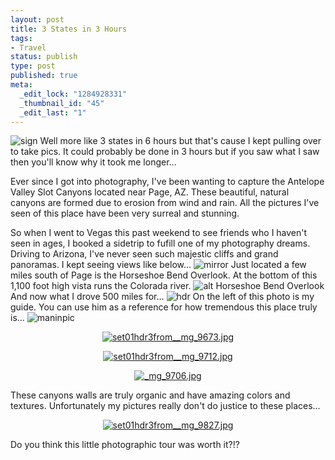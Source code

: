 ```yaml
---
layout: post
title: 3 States in 3 Hours
tags:
- Travel
status: publish
type: post
published: true
meta:
  _edit_lock: "1284928331"
  _thumbnail_id: "45"
  _edit_last: "1"
---
```

![sign]
Well more like 3 states in 6 hours but that's cause I kept pulling over to take pics.  It could probably be done in 3 hours but if you saw what I saw then you'll know why it took me longer...

Ever since I got into photography, I've been wanting to capture the Antelope Valley Slot Canyons located near Page, AZ.  These beautiful, natural canyons are formed due to erosion from wind and rain.  All the pictures I've seen of this place have been very surreal and stunning.

So when I went to Vegas this past weekend to see friends who I haven't seen in ages, I booked a sidetrip to fufill one of my photography dreams.  Driving to Arizona, I've never seen such majestic cliffs and grand panoramas.  I kept seeing views like below...
![mirror]
Just located  a few miles south of Page is the Horseshoe Bend Overlook.  At the bottom of this 1,100 foot high vista runs the Colorada river.
![alt Horseshoe Bend Overlook][hbo]
And now what I drove 500 miles for...
![hdr]
On the left of this photo is my guide.  You can use him as a reference for how tremendous this place truly  is...
![maninpic]
<p style="text-align: center"><a href="http://photography.alansolidum.com/blogs/wp-content/uploads/2007/05/set01hdr3from__mg_9673.jpg" title="set01hdr3from__mg_9673.jpg"><img src="http://photography.alansolidum.com/blogs/wp-content/uploads/2007/05/set01hdr3from__mg_9673.jpg" alt="set01hdr3from__mg_9673.jpg" /></a></p>
<p style="text-align: center"> <a href="http://photography.alansolidum.com/blogs/wp-content/uploads/2007/05/set01hdr3from__mg_9712.jpg" title="set01hdr3from__mg_9712.jpg"><img src="http://photography.alansolidum.com/blogs/wp-content/uploads/2007/05/set01hdr3from__mg_9712.jpg" alt="set01hdr3from__mg_9712.jpg" /></a></p>
<p style="text-align: center"><a href="http://photography.alansolidum.com/blogs/wp-content/uploads/2007/05/_mg_9706.jpg" title="_mg_9706.jpg"><img src="http://photography.alansolidum.com/blogs/wp-content/uploads/2007/05/_mg_9706.jpg" alt="_mg_9706.jpg" /></a></p>
These canyons walls are truly organic and have amazing colors and textures.  Unfortunately my pictures really don't do justice to these places...<a href="http://photography.alansolidum.com/blogs/wp-content/uploads/2007/05/set01hdr3from__mg_9827.jpg" title="set01hdr3from__mg_9827.jpg"></a>
<p style="text-align: center"><a href="http://photography.alansolidum.com/blogs/wp-content/uploads/2007/05/set01hdr3from__mg_9827.jpg" title="set01hdr3from__mg_9827.jpg"><img src="http://photography.alansolidum.com/blogs/wp-content/uploads/2007/05/set01hdr3from__mg_9827.jpg" alt="set01hdr3from__mg_9827.jpg" /></a></p>
Do you think this little photographic tour was worth it?!?

[sign]: https://lh6.googleusercontent.com/-jZQHpU6ziOk/UZYWT8QP2_I/AAAAAAAAAcM/AjeWSWbX5uE/w350-h125-no/sign.gif
[mirror]: https://lh5.googleusercontent.com/-DS36VEb0Gko/UZYWQqmNDBI/AAAAAAAAAbg/nSE7NLxOPhs/w400-h301-no/img_9613.jpg
[hbo]: https://lh4.googleusercontent.com/-ictOWFhWhQ8/UZYWT5HLoVI/AAAAAAAAAcQ/B_iMEu9g7Qk/w400-h246-no/set01hdr3from__mg_9880.jpg
[hdr]: https://lh4.googleusercontent.com/-9hZzzd8Ipn8/UZYWRsDkZjI/AAAAAAAAAbw/VHTXiGYG5HE/w400-h257-no/set01hdr3from__mg_9651.jpg
[maninpic]: https://lh3.googleusercontent.com/-UdLdYfwM5OQ/UZYWQtXaQTI/AAAAAAAAAbc/m3_YmYx4uU8/w400-h562-no/_mg_9624.jpg

